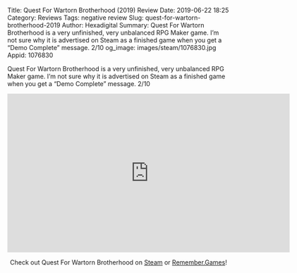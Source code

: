 Title: Quest For Wartorn Brotherhood (2019) Review
Date: 2019-06-22 18:25
Category: Reviews
Tags: negative review
Slug: quest-for-wartorn-brotherhood-2019
Author: Hexadigital
Summary: Quest For Wartorn Brotherhood is a very unfinished, very unbalanced RPG Maker game. I’m not sure why it is advertised on Steam as a finished game when you get a “Demo Complete” message. 2/10
og_image: images/steam/1076830.jpg
Appid: 1076830

Quest For Wartorn Brotherhood is a very unfinished, very unbalanced RPG Maker game. I’m not sure why it is advertised on Steam as a finished game when you get a “Demo Complete” message. 2/10

<center><iframe src="https://www.youtube.com/embed/9QvQZSL0-QU?feature=oembed" allow="accelerometer; autoplay; encrypted-media; gyroscope; picture-in-picture" width="640" height="360" frameborder="0"></iframe>

Check out Quest For Wartorn Brotherhood on [Steam](https://store.steampowered.com/app/1076830/?curator_clanid=34633900) or [Remember.Games](https://remember.games/game/2632/)!</center>
